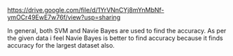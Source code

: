 https://drive.google.com/file/d/1YrVNnCYj8mYnMbNf-ymOCr49EwE7w76f/view?usp=sharing 

In general, both SVM and Navie Bayes are used to find the accuracy. As per the given data i feel Navie Bayes is better to find accuracy 
because it finds accuracy for the largest dataset also.
